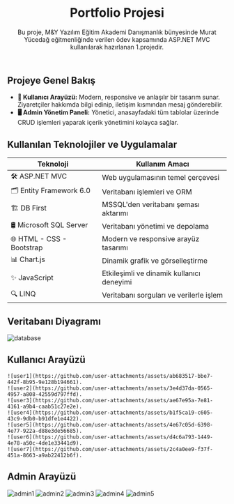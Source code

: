    <header>
        <h1>Portfolio Projesi</h1>
        <p>Bu proje, M&Y Yazılım Eğitim Akademi Danışmanlık bünyesinde Murat Yücedağ eğitmenliğinde verilen ödev kapsamında ASP.NET MVC kullanılarak hazırlanan 1.projedir.</p>
    </header>

 <section>
        <h2>Projeye Genel Bakış</h2>
        <ul>
            <li><strong>👤 Kullanıcı Arayüzü:</strong> Modern, responsive ve anlaşılır bir tasarım sunar. Ziyaretçiler hakkımda bilgi edinip, iletişim kısmından mesaj gönderebilir.</li>
            <li><strong>🖥️ Admin Yönetim Paneli:</strong> Yönetici, anasayfadaki tüm tablolar üzerinde CRUD işlemleri yaparak içerik yönetimini kolayca sağlar.</li>
        </ul>
    </section>

 <section>
        <h2>Kullanılan Teknolojiler ve Uygulamalar</h2>
        <table>
            <thead>
                <tr>
                    <th>Teknoloji</th>
                    <th>Kullanım Amacı</th>
                </tr>
            </thead>
            <tbody>
                <tr>
                    <td>🛠️ ASP.NET MVC</td>
                    <td>Web uygulamasının temel çerçevesi</td>
                </tr>
                <tr>
                    <td>🗂️ Entity Framework 6.0</td>
                    <td>Veritabanı işlemleri ve ORM</td>
                </tr>
                <tr>
                    <td>🏗️ DB First</td>
                    <td>MSSQL'den veritabanı şeması aktarımı</td>
                </tr>
                <tr>
                    <td>🛢️ Microsoft SQL Server</td>
                    <td>Veritabanı yönetimi ve depolama</td>
                </tr>
                <tr>
                    <td>🌐 HTML - CSS - Bootstrap</td>
                    <td>Modern ve responsive arayüz tasarımı</td>
                </tr>
                <tr>
                    <td>📊 Chart.js</td>
                    <td>Dinamik grafik ve görselleştirme</td>
                </tr>
                <tr>
                    <td>✨ JavaScript</td>
                    <td>Etkileşimli ve dinamik kullanıcı deneyimi</td>
                </tr>
                <tr>
                    <td>🔍 LINQ</td>
                    <td>Veritabanı sorguları ve verilerle işlem</td>
                </tr>
            </tbody>
        </table>
    </section>
    <section>
        <h2>Veritabanı Diyagramı</h2>
    </section>
    
  ![database](https://github.com/user-attachments/assets/bc860460-e1a3-49ec-9bcb-e8b739ac95b7)

   <section>
        <h2>Kullanıcı Arayüzü</h2>
    </section>
    
    ![user1](https://github.com/user-attachments/assets/ab683517-bbe7-442f-8b95-9e128b194661).
    ![user2](https://github.com/user-attachments/assets/3e4d37da-0565-4957-a808-42559d797ffd).
    ![user3](https://github.com/user-attachments/assets/ae67e95a-7e81-4161-a9b4-caab51c27e2e).
    ![user4](https://github.com/user-attachments/assets/b1f5ca19-c605-43c9-9db0-b91dfe1e4422).
    ![user5](https://github.com/user-attachments/assets/4e67c05d-6398-4e77-922a-d88e3de56685).
    ![user6](https://github.com/user-attachments/assets/d4c6a793-1449-4e78-a50c-4de1e33441d9).
    ![user7](https://github.com/user-attachments/assets/2c4a0ee9-f37f-451a-8663-a9ab22412b6f).

<section>
      <h2>Admin Arayüzü</h2>
</section>

![admin1](https://github.com/user-attachments/assets/d5a4a695-2f66-43bb-8f53-0a9627813660)
![admin2](https://github.com/user-attachments/assets/1e29f5a4-708d-4e67-8743-04f6caa29ab6)
![admin3](https://github.com/user-attachments/assets/b76374cd-0e5e-43fb-ae2e-cd81e68314a5)
![admin4](https://github.com/user-attachments/assets/62d2646a-d33e-4c66-a61a-5fcf25696f01)
![admin5](https://github.com/user-attachments/assets/1566d728-3683-4f2f-8903-5f5da09067d7)



